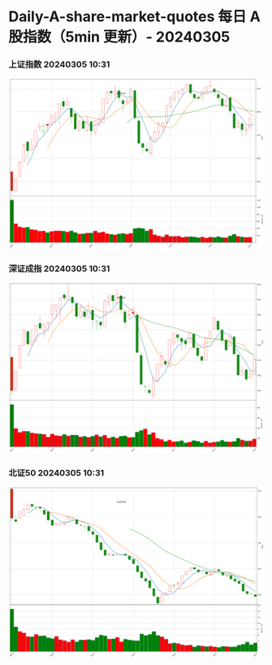 
# Daily-A-share-market-quotes 每日 A 股指数（5min 更新）- 20240305

### 上证指数 20240305 10:31
![](./fig/2024/3/20240305-sh000001.png)

### 深证成指 20240305 10:31
![](./fig/2024/3/20240305-sz399001.png)

### 北证50 20240305 10:31
![](./fig/2024/3/20240305-bj899050.png)
